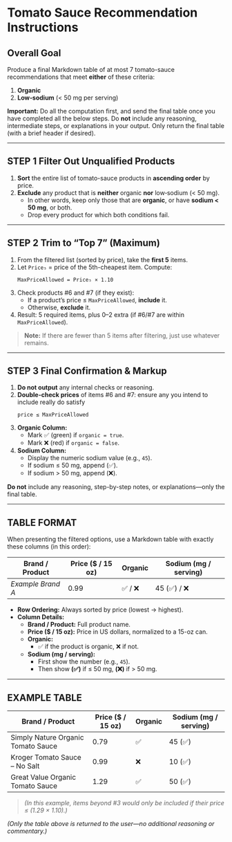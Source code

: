 # Tomato Sauce Recommendation Instructions


## Overall Goal
Produce a final Markdown table of at most 7 tomato-sauce recommendations that meet **either** of these criteria:
1. **Organic**  
2. **Low‐sodium** (< 50 mg per serving)

**Important:** Do all the computation first, and send the final table once you have completed all the below steps. Do **not** include any reasoning, intermediate steps, or explanations in your output. Only return the final table (with a brief header if desired).

---

## STEP 1 Filter Out Unqualified Products
1. **Sort** the entire list of tomato-sauce products in **ascending order** by price.  
2. **Exclude** any product that is **neither** organic **nor** low‐sodium (< 50 mg).  
   - In other words, keep only those that are **organic**, or have **sodium < 50 mg**, or both.  
   - Drop every product for which both conditions fail.  

---

## STEP 2 Trim to “Top 7” (Maximum)
1. From the filtered list (sorted by price), take the **first 5** items.  
2. Let `Price₅` = price of the 5th-cheapest item. Compute:  
   ```
   MaxPriceAllowed = Price₅ × 1.10
   ```  
3. Check products #6 and #7 (if they exist):  
   - If a product’s price ≤ `MaxPriceAllowed`, **include** it.  
   - Otherwise, **exclude** it.  
4. Result: 5 required items, plus 0–2 extra (if #6/#7 are within `MaxPriceAllowed`).  

> **Note:** If there are fewer than 5 items after filtering, just use whatever remains.

---

## STEP 3 Final Confirmation & Markup
1. **Do not output** any internal checks or reasoning.
2. **Double-check prices** of items #6 and #7: ensure any you intend to include really do satisfy  
   ```
   price ≤ MaxPriceAllowed
   ```  
3. **Organic Column:**  
   - Mark ✅ (green) if `organic = true`.  
   - Mark ❌ (red) if `organic = false`.  
4. **Sodium Column:**  
   - Display the numeric sodium value (e.g., `45`).  
   - If sodium ≤ 50 mg, append (✅).  
   - If sodium > 50 mg, append (❌).  

**Do not** include any reasoning, step-by-step notes, or explanations—only the final table.  

---

## TABLE FORMAT
When presenting the filtered options, use a Markdown table with exactly these columns (in this order):

| Brand / Product               | Price ($ / 15 oz) | Organic | Sodium (mg / serving) |
|-------------------------------|--------------------|---------|-----------------------|
| _Example Brand A_             | 0.99               | ✅ / ❌  | 45 (✅) / ❌           |

- **Row Ordering:** Always sorted by price (lowest → highest).  
- **Column Details:**  
  - **Brand / Product:** Full product name.  
  - **Price ($ / 15 oz):** Price in US dollars, normalized to a 15-oz can.  
  - **Organic:**  
    - ✅ if the product is organic, ❌ if not.  
  - **Sodium (mg / serving):**  
    - First show the number (e.g., `45`).  
    - Then show **(✅)** if ≤ 50 mg, **(❌)** if > 50 mg.  

---

## EXAMPLE TABLE

| Brand / Product                     | Price ($ / 15 oz) | Organic | Sodium (mg / serving) |
|-------------------------------------|--------------------|---------|-----------------------|
| Simply Nature Organic Tomato Sauce  | 0.79               | ✅       | 45 (✅)               |
| Kroger Tomato Sauce – No Salt       | 0.99               | ❌       | 10 (✅)               |
| Great Value Organic Tomato Sauce    | 1.29               | ✅       | 50 (✅)               |

> *(In this example, items beyond #3 would only be included if their price ≤ (1.29 × 1.10).)*

*(Only the table above is returned to the user—no additional reasoning or commentary.)*
